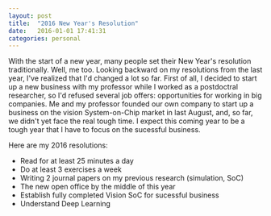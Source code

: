 ```yaml
---
layout: post
title:  "2016 New Year's Resolution"
date:   2016-01-01 17:41:31
categories: personal
---
```


With the start of a new year, many people set their New Year's resolution
traditionally. Well, me too. Looking backward on my resolutions from
the last year, I've realized that I'd changed a lot so far. First of all,
I decided to start up a new business with my professor while I worked as a
postdoctral researcher, so I'd refused several job offers: opportunities for
working in big companies. Me and my professor founded our own company to start
up a business on the vision System-on-Chip market in last August, and, so far,
we didn't yet face the real tough time. I expect this coming year to be a tough
year that I have to focus on the sucessful business.


Here are my 2016 resolutions:
  * Read for at least 25 minutes a day
  * Do at least 3 exercises a week
  * Writing 2 journal papers on my previous research (simulation, SoC)
  * The new open office by the middle of this year
  * Establish fully completed Vision SoC for sucessful business
  * Understand Deep Learning


